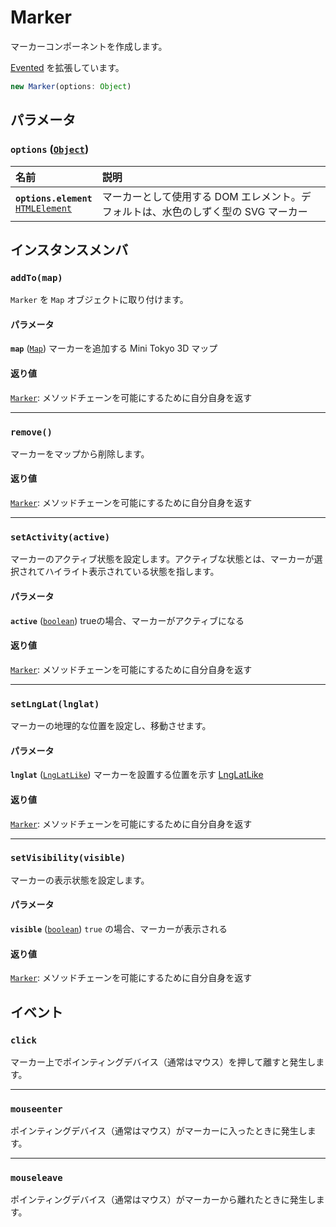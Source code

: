 # Marker

マーカーコンポーネントを作成します。

[Evented](https://docs.mapbox.com/mapbox-gl-js/ja/api/events/#evented) を拡張しています。

```js
new Marker(options: Object)
```

## パラメータ

### **`options`** ([`Object`](https://developer.mozilla.org/docs/Web/JavaScript/Reference/Global_Objects/Object))

名前 | 説明
:-- | :--
**`options.element`**<br>[`HTMLElement`](https://developer.mozilla.org/docs/Web/HTML/Element) | マーカーとして使用する DOM エレメント。デフォルトは、水色のしずく型の SVG マーカー

## インスタンスメンバ

### **`addTo(map)`**

`Marker` を `Map` オブジェクトに取り付けます。

#### パラメータ

**`map`** ([`Map`](./map.md)) マーカーを追加する Mini Tokyo 3D マップ

#### 返り値

[`Marker`](./marker.md): メソッドチェーンを可能にするために自分自身を返す

---

### **`remove()`**

マーカーをマップから削除します。

#### 返り値

[`Marker`](./marker.md): メソッドチェーンを可能にするために自分自身を返す

---

### **`setActivity(active)`**

マーカーのアクティブ状態を設定します。アクティブな状態とは、マーカーが選択されてハイライト表示されている状態を指します。

#### パラメータ

**`active`** ([`boolean`](https://developer.mozilla.org/docs/Web/JavaScript/Reference/Global_Objects/Boolean)) trueの場合、マーカーがアクティブになる

#### 返り値

[`Marker`](./marker.md): メソッドチェーンを可能にするために自分自身を返す

---

### **`setLngLat(lnglat)`**

マーカーの地理的な位置を設定し、移動させます。

#### パラメータ

**`lnglat`** ([`LngLatLike`](https://docs.mapbox.com/mapbox-gl-js/ja/api/geography/#lnglatlike)) マーカーを設置する位置を示す [LngLatLike](https://docs.mapbox.com/mapbox-gl-js/ja/api/geography/#lnglatlike)

#### 返り値

[`Marker`](./marker.md): メソッドチェーンを可能にするために自分自身を返す

---

### **`setVisibility(visible)`**

マーカーの表示状態を設定します。

#### パラメータ

**`visible`** ([`boolean`](https://developer.mozilla.org/docs/Web/JavaScript/Reference/Global_Objects/Boolean)) `true` の場合、マーカーが表示される

#### 返り値

[`Marker`](./marker.md): メソッドチェーンを可能にするために自分自身を返す

## イベント

### **`click`**

マーカー上でポインティングデバイス（通常はマウス）を押して離すと発生します。

---

### **`mouseenter`**

ポインティングデバイス（通常はマウス）がマーカーに入ったときに発生します。

---

### **`mouseleave`**

ポインティングデバイス（通常はマウス）がマーカーから離れたときに発生します。
